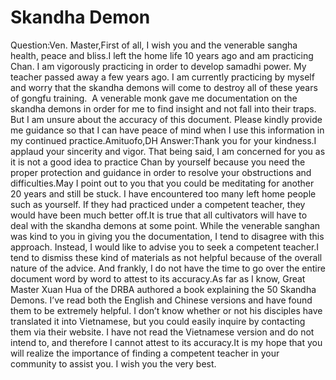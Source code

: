 # Skandha Demon

​Question:Ven. Master,First of all, I wish you and the venerable sangha health, peace and bliss.​I left the home life 10 years ago and am practicing Chan. I am vigorously practicing in order to develop samadhi power. My teacher passed away a few years ago. I am currently practicing by myself and worry that the skandha demons will come to destroy all of these years of gongfu training.       A venerable monk gave me documentation on the skandha demons in order for me to find insight and not fall into their traps. But I am unsure about the accuracy of this document. Please kindly provide me guidance so that I can have peace of mind when I use this information in my continued practice.Amituofo,​DH  ​Answer:Thank you for your kindness.I applaud your sincerity and vigor. That being said, I am concerned for you as it is not a good idea to practice Chan by yourself because you need the proper protection and guidance in order to resolve your obstructions and difficulties.May I point out to you that you could be meditating for another 20 years and still be stuck. I have encountered too many left home people such as yourself. If they had practiced under a competent teacher, they would have been much better off.It is true that all cultivators will have to deal with the skandha demons at some point. While the venerable sanghan was kind to you in giving you the documentation, I tend to disagree with this approach. Instead, I would like to advise you to seek a competent teacher.I tend to dismiss these kind of materials as not helpful because of the overall nature of the advice. And frankly, I do not have the time to go over the entire document word by word to attest to its accuracy.As far as I know, Great Master Xuan Hua of the DRBA authored a book explaining the 50 Skandha Demons. I’ve read both the English and Chinese versions and have found them to be extremely helpful. I don’t know whether or not his disciples have translated it into Vietnamese, but you could easily inquire by contacting them via their website. I have not read the Vietnamese version and do not intend to, and therefore I cannot attest to its accuracy.​It is my hope that you will realize the importance of finding a competent teacher in your community to assist you. I wish you the very best.